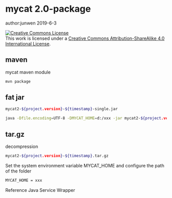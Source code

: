 # mycat 2.0-package

author:junwen 2019-6-3

<a rel="license" href="http://creativecommons.org/licenses/by-sa/4.0/"><img alt="Creative Commons License" style="border-width:0" src="https://i.creativecommons.org/l/by-sa/4.0/88x31.png" /></a><br />This work is licensed under a <a rel="license" href="http://creativecommons.org/licenses/by-sa/4.0/">Creative Commons Attribution-ShareAlike 4.0 International License</a>.

## maven

mycat maven module

```bash
mvn package
```

## fat jar

```bash
mycat2-${project.version}-${timestamp}-single.jar
```

```bash
java -Dfile.encoding=UTF-8 -DMYCAT_HOME=d:/xxx -jar mycat2-${project.version}-${timestamp}-single.jar
```

## tar.gz

decompression

```bash
mycat2-${project.version}-${timestamp}.tar.gz
```

Set the system environment variable MYCAT_HOME and configure the path of the folder

```bash
MYCAT_HOME = xxx
```

Reference Java Service Wrapper

